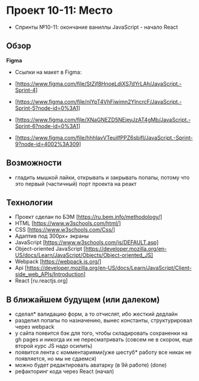 # Проект 10-11: Место

- Спринты №10-11: окончание ваниллы JavaScript - начало React


## Обзор

**Figma**

* Ссылки на макет в Figma:

- [https://www.figma.com/file/StZjf8HnoeLdiXS7dYrLAh/JavaScript.-Sprint-4]

- [https://www.figma.com/file/nlYpT4VhFiwimn2YlncrcF/JavaScript.-Sprint-5?node-id=0%3A1]

- [https://www.figma.com/file/XNaGNEZD5NEjeyJzAT4gMb/JavaScript.-Sprint-6?node-id=0%3A1]

- [https://www.figma.com/file/hhhIavVTeuilfPPZ6sbifl/JavaScript.-Sprint-9?node-id=4002%3A309]

## Возможности

- гладить мышкой лайки, открывать и закрывать попапы, потому что это первый (частичный) порт проекта на реакт

## Технологии

- Проект сделан по БЭМ [https://ru.bem.info/methodology/]
- HTML [https://www.w3schools.com/html/]
- CSS [https://www.w3schools.com/Css/]
- Адаптив под 300px+ экраны
- JavaScript [https://www.w3schools.com/js/DEFAULT.asp]
- Object-oriented JavaScript [https://developer.mozilla.org/en-US/docs/Learn/JavaScript/Objects/Object-oriented_JS]
- Webpack [https://webpack.js.org/]
- Api [https://developer.mozilla.org/en-US/docs/Learn/JavaScript/Client-side_web_APIs/Introduction]
- React [ru.reactjs.org]

## В ближайшем будущем (или далеком)

- сделал* валидацию форм, а то отчислят, ибо жесткий дедлайн
- разделил попапы по назначению, вынес константы, структурировал через webpack
- у сайта появится бэк для того, чтобы складировать сохраненки на gh pages и никогда их не пересматривать (совсем не в скором, еще второй курс JS надо осилить)
- появится лента с комментариями(уже шестуб* работу все никак не появляется, но мы не сдаемся)
- можно будет редактировать аватарку (в 9й работе) (done)
- рефакторинг кода через React (начал)
